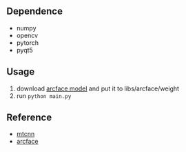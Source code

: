 ## Dependence
* numpy
* opencv
* pytorch
* pyqt5
## Usage
1. download [arcface model](https://pan.baidu.com/s/1K974fl6pKeEIDp44Qb9DXg) and put it to libs/arcface/weight
2. run `python main.py`
## Reference
* [mtcnn](https://github.com/TropComplique/mtcnn-pytorch)
* [arcface](https://github.com/ronghuaiyang/arcface-pytorch)